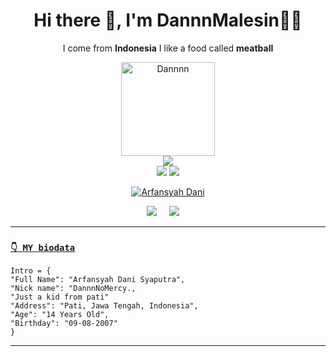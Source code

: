 <h1 align='center'> Hi there 👋, I'm DannnMalesin👩‍💻 </h1>

<p align='center'>
  I come from <b>Indonesia</b> I like a food called <b>meatball</b> 
</p>

  <audio autoplay="autoplay" hidden="hidden" src="https://b.top4top.io/m_1889nvfeu8.mp3"></audio>
<p align='center'>
        <img src="https://github.com/MhankBarBar/MhankBarBar/blob/master/img/1.jpg" alt="Dannnn" width="150" class="rounded-circle img-thumbnail" />
        <br>
  <a href="#"><img src="https://visitor-badge.glitch.me/badge?page_id=FERDIZ-afk.FERDIZ-afk??style=for-the-badge&logo=appveyor"></a><br>
  <a href="https://github.com/DannnMalesin"><img src="https://cardivo.vercel.app/api?name=DannnMalesin&description=Hai,%20saya%20Arfansyah Dani%20dan%20saya%20hanya%20seorang%20pemula.0%F0%9F%98%9E%F0%9F%98%9F%F0%9F%98%A2&image=https://encrypted-tbn0.gstatic.com/images?q=tbn:ANd9GcRLsSI7eajxhLwkdMqO3p1WzwCxN-8P2ctSoA&usqp=CAU&usqp=CAU&backgroundColor=%23ecf0f1&instagram=arfansyahdanni&github=DannnMalesin&pattern=leaf&colorPattern=%23eaeaea" /><a>
  <a href="https://github.com/DannnMalesin"><img src="https://cardivo.vercel.app/api?name=Dia&&description=%20%20%20%20%20%20%20%20%20%20%20%20%20%20%20%20%20%20%20%20%20%20%20%20%20%20%20%20%20%20%20%20%20%20%20%20%20%20%20%20%20%20%20%20%20%20%20%20%20%20%20%20%20%20%20%20%20%20%20%20%20%20%20%20%20%20%20%20%20%20%20%20%20%20%20%20%20%20%20%20%20%20%20%20%20%20%20%20%20%20%20%20%20%20%20%20%20%20%20%20%20%20%20%20%20%20%20%20%20%20&image=https://encrypted-tbn0.gstatic.com/images?q=tbn:ANd9GcTFrwzg2Pqv93cV8BQkuFvEruu65unRd3FDjg&usqp=CAU&usqp=CAU&backgroundColor=%23ecf0f1" /><a>
</p>


<p align="center">
<p align="center">
<a href="#"><img title="Arfansyah Dani" src="https://img.shields.io/badge/FERDIZ_afk-green?colorA=%23ff0000&colorB=%23017e40&style=for-the-badge"></a>
<br>
<!---img src="https://hitcounter.pythonanywhere.com/count/tag.svg?url=https%3A%2F%2Fgithub.com%2DannnMalesin" alt="PENGGUNJUNG GITHUB"-->
<p align='center'>
  <a href="https://gi
  <a href="https://wa.me//6285335061051"><img src="https://img.shields.io/badge/whatsApp%20-%23339933.svg?&style=for-the-badge&logo=whatsapp&logoColor=white" /></a>&nbsp;&nbsp;&nbsp;&nbsp;
  <a href="https://Instagram.com/arfansyahdanni"><img src="https://img.shields.io/badge/Instagram%20-%23cc6699.svg?&style=for-the-badge&logo=Instagram&logoColor=white" /></a>&nbsp;&nbsp;&nbsp;&nbsp;

</p>

___

### [`👇 MY biodata`](https://ferdiz-afk.herokuapp.com)
```
Intro = {
"Full Name": "Arfansyah Dani Syaputra",
"Nick name": "DannnNoMercy.,
"Just a kid from pati"
"Address": "Pati, Jawa Tengah, Indonesia",
"Age": "14 Years Old",
"Birthday": "09-08-2007"
}
```
___









<!---
DannnMalesin/DannnMalesin is a ✨ special ✨ repository because its `README.md` (this file) appears on your GitHub profile.
You can click the Preview link to take a look at your changes.


